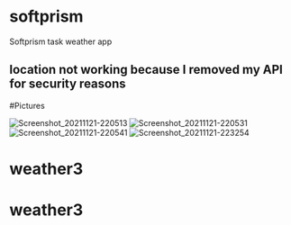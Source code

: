 
# softprism

Softprism task weather app


## location not working because I removed my API for security reasons


#Pictures

![Screenshot_20211121-220513](https://user-images.githubusercontent.com/67665701/142781449-c173d5c3-22dc-4c34-983a-ab1ff4b3cf4e.png)
![Screenshot_20211121-220531](https://user-images.githubusercontent.com/67665701/142781461-e2026256-f819-40d9-8b5b-ee573c97d48d.png)
![Screenshot_20211121-220541](https://user-images.githubusercontent.com/67665701/142781478-03557091-e0d7-4761-b31d-fcc4a485e47a.png)
![Screenshot_20211121-223254](https://user-images.githubusercontent.com/67665701/142781506-772d610c-c0f9-4458-9839-fe9cfdd94b20.png)
# weather3
# weather3
